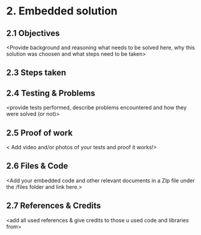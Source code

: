 # 2. Embedded solution

<Describe the embedded solution for your project here.>

## 2.1 Objectives

<Provide background and reasoning what needs to be solved here, why this solution was choosen and what steps need to be taken>


## 2.3 Steps taken

<go through the proposed steps and describe and add images>

## 2.4 Testing & Problems

<provide tests performed, describe problems encountered and how they were solved (or not)>

## 2.5 Proof of work

< Add video and/or photos of your tests and proof it works!>

## 2.6 Files & Code

<Add your embedded code and other relevant documents in a ZIp file under the /files folder and link here.>

## 2.7 References & Credits

<add all used references & give credits to those u used code and libraries from>
